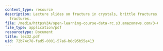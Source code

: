 ```yaml
---
content_type: resource
description: Lecture slides on fracture in crystals, brittle fractures, and ductile
  fractures.
file: /media/https%3A/open-learning-course-data-rc.s3.amazonaws.com/3-032-mechanical-behavior-of-materials-fall-2007/72b74c78fad5000157a6b8d95b55e413_lec32.pdf
file_type: application/pdf
resourcetype: Document
title: lec32.pdf
uid: 72b74c78-fad5-0001-57a6-b8d95b55e413
---
```

